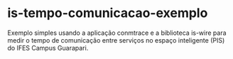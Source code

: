 # is-tempo-comunicacao-exemplo
Exemplo simples usando a aplicação conmtrace e a biblioteca is-wire para medir o tempo de comunicação entre serviços no espaço inteligente (PIS) do IFES Campus Guarapari.
